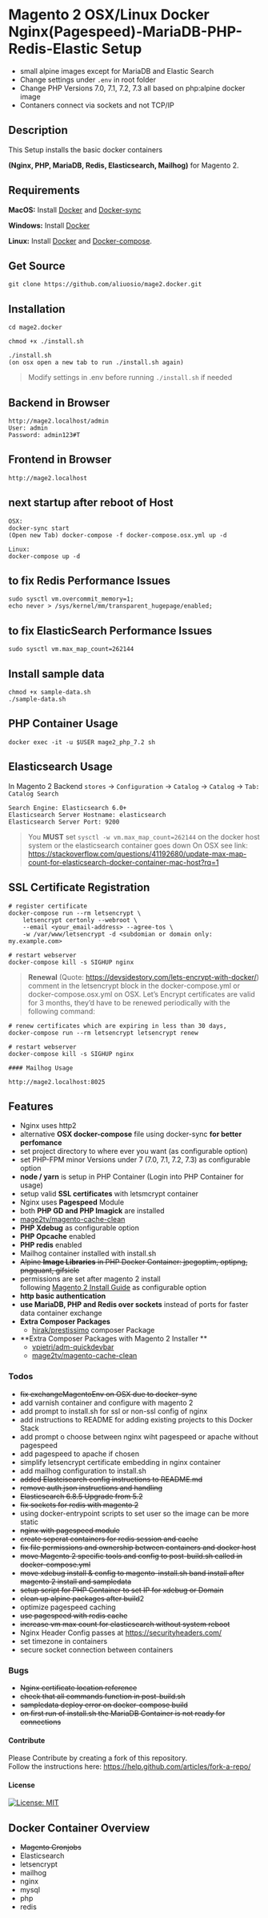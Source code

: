 # Magento 2 OSX/Linux Docker Nginx(Pagespeed)-MariaDB-PHP-Redis-Elastic Setup
* small alpine images except for MariaDB and Elastic Search
* Change settings under `.env` in root folder  
* Change PHP Versions 7.0, 7.1, 7.2, 7.3 all based on php:alpine docker image
* Contaners connect via sockets and not TCP/IP

## Description
This Setup installs the basic docker containers 

**(Nginx, PHP, MariaDB, Redis, Elasticsearch, Mailhog)** for Magento 2. 

## Requirements

**MacOS:**
Install [Docker](https://docs.docker.com/docker-for-mac/install/) and [Docker-sync](https://github.com/EugenMayer/docker-sync/wiki/docker-sync-on-OSX)

**Windows:**
Install [Docker](https://docs.docker.com/docker-for-windows/install/)

**Linux:**
Install [Docker](https://docs.docker.com/engine/installation/linux/docker-ce/ubuntu/) and [Docker-compose](https://docs.docker.com/compose/install/#install-compose).

## Get Source

    git clone https://github.com/aliuosio/mage2.docker.git

## Installation
    
    cd mage2.docker
    
    chmod +x ./install.sh
    
    ./install.sh 
    (on osx open a new tab to run ./install.sh again)
    
> Modify settings in .env before running `./install.sh` if needed

## Backend in Browser
    http://mage2.localhost/admin
    User: admin
    Password: admin123#T
    
## Frontend in Browser
    http://mage2.localhost
    
## next startup after reboot of Host
   
    OSX: 
    docker-sync start 
    (Open new Tab) docker-compose -f docker-compose.osx.yml up -d 
    
    Linux:
    docker-compose up -d

## to fix Redis Performance Issues
    sudo sysctl vm.overcommit_memory=1;
    echo never > /sys/kernel/mm/transparent_hugepage/enabled;
    
## to fix ElasticSearch Performance Issues    
    sudo sysctl vm.max_map_count=262144

## Install sample data

    chmod +x sample-data.sh
    ./sample-data.sh

## PHP Container Usage
    
    docker exec -it -u $USER mage2_php_7.2 sh
    
## Elasticsearch Usage
In Magento 2 Backend `stores` -> `Configuration` -> `Catalog` -> `Catalog` -> `Tab: Catalog Search`
    
    Search Engine: Elasticsearch 6.0+
    Elasticsearch Server Hostname: elasticsearch
    Elasticsearch Server Port: 9200
> You **MUST** set `sysctl -w vm.max_map_count=262144` on the docker host system or the elasticsearch container goes down
> On OSX see link: https://stackoverflow.com/questions/41192680/update-max-map-count-for-elasticsearch-docker-container-mac-host?rq=1

## SSL Certificate Registration
    
    # register certificate
    docker-compose run --rm letsencrypt \
        letsencrypt certonly --webroot \
        --email <your_email-address> --agree-tos \
        -w /var/www/letsencrypt -d <subdomian or domain only: my.example.com>
        
    # restart webserver
    docker-compose kill -s SIGHUP nginx  
    
> **Renewal** (Quote: https://devsidestory.com/lets-encrypt-with-docker/)
> comment in the letsencrypt block in the docker-compose.yml or docker-compose.osx.yml on OSX.
> Let’s Encrypt certificates are valid for 3 months,
> they’d have to be renewed periodically with the following command:  
    
    # renew certificates which are expiring in less than 30 days,
    docker-compose run --rm letsencrypt letsencrypt renew 
    
    # restart webserver
    docker-compose kill -s SIGHUP nginx

    #### Mailhog Usage
    
    http://mage2.localhost:8025

## Features
* Nginx uses http2
* alternative **OSX docker-compose** file using docker-sync **for better perfomance**
* set project directory to where ever you want (as configurable option)
* set PHP-FPM minor Versions under 7 (7.0, 7.1, 7.2, 7.3) as configurable option  
* **node / yarn** is setup in PHP Container (Login into PHP Container for usage) 
* setup valid **SSL certificates** with letsmcrypt container
* Nginx uses **Pagespeed** Module
* both **PHP GD and PHP Imagick** are installed
* [mage2tv/magento-cache-clean](https://github.com/mage2tv/magento-cache-clean) 
* **PHP Xdebug** as configurable option
* **PHP Opcache** enabled
* **PHP redis** enabled
* Mailhog container installed with install.sh
* ~~Alpine **Image Libraries** in PHP Docker Container: jpegoptim, optipng, pngquant, gifsicle~~
* permissions are set after magento 2 install  
following [Magento 2 Install Guide](https://devdocs.magento.com/guides/v2.3/config-guide/prod/prod_file-sys-perms.html)  as configurable option
* **http basic authentication** 
* **use MariaDB, PHP and Redis over sockets** instead of ports for faster data container exchange
* **Extra Composer Packages**
    * [hirak/prestissimo](https://github.com/hirak/prestissimo) composer Package
* **Extra Composer Packages with Magento 2 Installer **  
    * [vpietri/adm-quickdevbar](https://github.com/vpietri/magento2-developer-quickdevbar)
    * [mage2tv/magento-cache-clean](https://github.com/mage2tv/magento-cache-clean) 

### Todos
* ~~fix exchangeMagentoEnv on OSX due to docker-sync~~
* add varnish container and configure with magento 2
* add prompt to install.sh for ssl or non-ssl config of nginx
* add instructions to README for adding existing projects to this Docker Stack
* add prompt o choose between nginx wiht pagespeed or apache without pagespeed
* add pagespeed to apache if chosen
* simplify letsencrypt certificate embedding in nginx container
* add mailhog configuration to install.sh
* ~~added Elastcisearch config instructions to README.md~~
* ~~remove auth.json instructions and handling~~
* ~~Elasticsearch 6.8.5 Upgrade from 5.2~~ 
* ~~fix sockets for redis with magento 2~~
* using docker-entrypoint scripts to set user so the image can be more static
* ~~nginx with pagespeed module~~
* ~~create seperat containers for redis session and cache~~
* ~~fix file permissions and ownership between containers and docker host~~
* ~~move Magento 2 specific tools and config to post-build.sh called in docker-compose.yml~~
* ~~move xdebug install & config to magento-install.sh band install after magento 2 install and sampledata~~
* ~~setup script for PHP Container to set IP for xdebug or Domain~~
* ~~clean up alpine packages after build~~2
* optimize pagespeed caching
* ~~use pagespeed with redis cache~~
* ~~increase vm max count for elasticsearch without system reboot~~
* Nginx Header Config passes at https://securityheaders.com/
* set timezone in containers
* secure socket connection between containers

### Bugs
* ~~Nginx certificate location reference~~
* ~~check that all commands function in post-build.sh~~
* ~~sampledata deploy error on docker-compose build~~
* ~~on first run of install.sh the MariaDB Container is not ready for connections~~ 

#### Contribute
Please Contribute by creating a fork of this repository.  
Follow the instructions here: https://help.github.com/articles/fork-a-repo/

#### License
[![License: MIT](https://img.shields.io/badge/License-MIT-yellow.svg)](https://openng.de/source.org/licenses/MIT)

## Docker Container Overview
* ~~Magento Cronjobs~~
* Elasticsearch
* letsencrypt
* mailhog
* nginx
* mysql
* php
* redis

